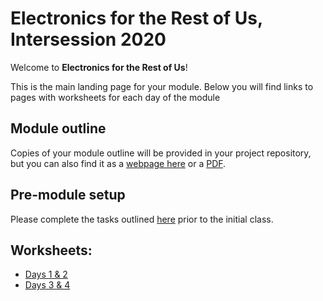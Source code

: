 # Electronics for the Rest of Us, Intersession 2020

Welcome to **Electronics for the Rest of Us**!

This is the main landing page for your module. Below you will find links to pages with worksheets for each day of the module


<!---

<iframe src="https://docs.google.com/presentation/d/e/2PACX-1vSjyUEk9jOYf-5aYJUT898qN1qxw7Wohn-kOoniaOgfy6GhPRpMB6abZJhIzAUnB0eh0NBa9N4Dh82f/embed?start=false&loop=false&delayms=15000" frameborder="0" width="640" height="389" allowfullscreen="true" mozallowfullscreen="true" webkitallowfullscreen="true"></iframe>
<br>
[View slides in PDF format](slides.pdf)
<br>
-->

## Module outline
Copies of your module outline will be provided in your project repository, but you can also find it as a [webpage here](eru-outline.md) or a [PDF](eru-outline.pdf).

## Pre-module setup 
Please complete the tasks outlined [here](eru-setup.md) prior to the initial class.

## Worksheets:
- [Days 1 & 2](eru-day1-2.md)
- [Days 3 & 4](eru-day3-4.md)
